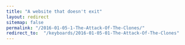 ```yaml
---
title: "A website that doesn't exit"
layout: redirect
sitemap: false
permalink: "/2016-01-05-1-The-Attack-Of-The-Clones/"
redirect_to:  "/keyboards/2016-01-05-01-The-Attack-Of-The-Clones"
---
```

